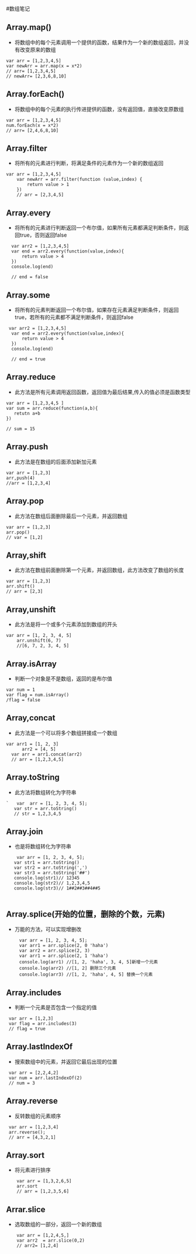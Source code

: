#数组笔记
## Array.map()
- 将数组中的每个元素调用一个提供的函数，结果作为一个新的数组返回，并没有改变原来的数组
```$xslt
var arr = [1,2,3,4,5]
var newArr = arr.map(x = x*2)
// arr= [1,2,3,4,5]
// newArr= [2,3,6,8,10]
```
## Array.forEach()
- 将数组中的每个元素的执行传进提供的函数，没有返回值，直接改变原数组
```$xslt
var arr = [1,2,3,4,5]
num.forEach(x = x*2)
// arr= [2,4,6,8,10]
```
## Array.filter
- 将所有的元素进行判断，将满足条件的元素作为一个新的数组返回
```$xslt
var arr = [1,2,3,4,5]
    var newArr = arr.filter(function (value,index) {
        return value > 1
    })
    // arr = [2,3,4,5]
```
## Array.every
- 将所有的元素进行判断返回一个布尔值，如果所有元素都满足判断条件，则返回true，否则返回false
```$xslt
  var arr2 = [1,2,3,4,5]
  var end = arr2.every(function(value,index){
      return value > 4
  })
  console.log(end)
  
  // end = false
```
## Array.some
- 将所有的元素判断返回一个布尔值，如果存在元素满足判断条件，则返回true，若所有的元素都不满足判断条件，则返回false
```$xslt
 var arr2 = [1,2,3,4,5]
  var end = arr2.every(function(value,index){
      return value > 4
  })
  console.log(end)
  
  // end = true
```
## Array.reduce
- 此方法是所有元素调用返回函数，返回值为最后结果,传入的值必须是函数类型
 ```$xslt
var arr = [1,2,3,4,5 ]
var sum = arr.reduce(function(a,b){
    retutn a+b
})

// sum = 15 
```
## Array.push
-  此方法是在数组的后面添加新加元素
```$xslt
var arr = [1,2,3]
arr,push(4)
//arr = [1,2,3,4]
```

## Array.pop
- 此方法在数组后面删除最后一个元素，并返回数组
```$xslt
var arr = [1,2,3]
arr.pop()
// var = [1,2]
```
## Array,shift
-  此方法在数组前面删除第一个元素，并返回数组，此方法改变了数组的长度
```$xslt
var arr = [1,2,3]
arr.shift()
// arr = [2,3]
```
## Array,unshift
- 此方法是将一个或多个元素添加到数组的开头
```$xslt
var arr = [1, 2, 3, 4, 5]
    arr.unshift(6, 7)
    //[6, 7, 2, 3, 4, 5]
```

## Array.isArray 
- 判断一个对象是不是数组，返回的是布尔值
```$xslt
var num = 1
var flag = num.isArray()
/flag = false
```
## Array,concat
- 此方法是一个可以将多个数组拼接成一个数组
```$xslt
var arr1 = [1, 2, 3]
      arr2 = [4, 5]
  var arr = arr1.concat(arr2)
  // arr = [1,2,3,4,5]
```
## Array.toString
-  此方法将数组转化为字符串
```$xslt
`   var  arr = [1, 2, 3, 4, 5];
   var str = arr.toString()
   // str = 1,2,3,4,5
```
## Array.join
- 也是将数组转化为字符串
```$xslt
    var arr = [1, 2, 3, 4, 5];
   var str1 = arr.toString()
   var str2 = arr.toString(',')
   var str3 = arr.toString('##')
   console.log(str1)// 12345
   console.log(str2)// 1,2,3,4,5
   console.log(str3)// 1##2##3##4##5
　　
```
## Array.splice(开始的位置，删除的个数，元素)
- 万能的方法，可以实现增删改
```$xslt
     var arr = [1, 2, 3, 4, 5];
     var arr1 = arr.splice(2, 0 'haha')
     var arr2 = arr.splice(2, 3)
     var arr1 = arr.splice(2, 1 'haha')
     console.log(arr1) //[1, 2, 'haha', 3, 4, 5]新增一个元素
     console.log(arr2) //[1, 2] 删除三个元素
     console.log(arr3) //[1, 2, 'haha', 4, 5] 替换一个元素
```
## Array.includes
- 判断一个元素是否包含一个指定的值
```$xslt
 var arr = [1,2,3]
 var flag = arr.includes(3)
 // flag = true
```
## Array.lastIndexOf
-  搜索数组中的元素，并返回它最后出现的位置
```$xslt
 var arr = [2,2,4,2]
 var num = arr.lastIndexOf(2)
 // num = 3
```
## Array.reverse
- 反转数组的元素顺序
```$xslt
 var arr = [1,2,3,4]
 arr.reverse();
 // arr = [4,3,2,1]
```
## Array.sort
- 将元素进行排序
```$xslt
    var arr = [1,3,2,6,5]
    arr.sort
    // arr = [1,2,3,5,6]
```
## Arrar.slice
- 选取数组的一部分，返回一个新的数组
```$xslt
    var arr = [1,2,4,5,]
    var arr2  = arr.slice(0,2)
    // arr2= [1,2,4]
```
